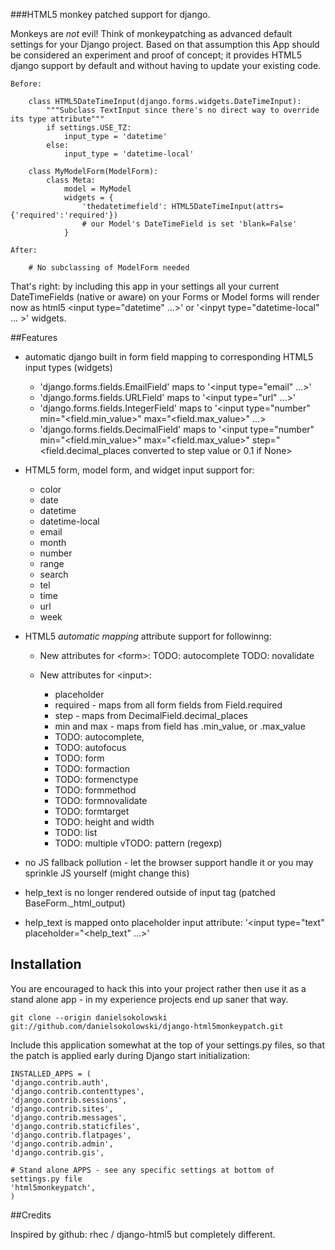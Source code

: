 ###HTML5 monkey patched support for django.

Monkeys are *not* evil! Think of monkeypatching as advanced default settings for your Django project. Based on that
assumption this App should be considered an experiment and proof of concept; it provides HTML5 django
support by default and without having to update your existing code.

	Before:
	
		class HTML5DateTimeInput(django.forms.widgets.DateTimeInput):
		    """Subclass TextInput since there's no direct way to override its type attribute"""
		    if settings.USE_TZ:
				input_type = 'datetime'
			else:
				input_type = 'datetime-local'
		
		class MyModelForm(ModelForm):
		    class Meta:
		        model = MyModel
		        widgets = {
		            'thedatetimefield': HTML5DateTimeInput(attrs={'required':'required'})
		            # our Model's DateTimeField is set 'blank=False'
		        }
	
	After:
	
		# No subclassing of ModelForm needed
		
That's right: by including this app in your settings all your current DateTimeFields (native or aware) on your Forms or 
Model forms will render now as html5 &lt;input type="datetime" ...&gt;' or '&lt;inpyt type="datetime-local" ... &gt;' widgets. 

##Features

- automatic django built in form field mapping to corresponding HTML5 input types (widgets)
	* 'django.forms.fields.EmailField' maps to '&lt;input type="email" ...&gt;'
	* 'django.forms.fields.URLField' maps to '&lt;input type="url" ...&gt;'
	* 'django.forms.fields.IntegerField' maps to '&lt;input type="number" min="&lt;field.min_value&gt;" max="&lt;field.max_value&gt;" ...&gt;
	* 'django.forms.fields.DecimalField' maps to '&lt;input type="number" min="&lt;field.min_value&gt;" max="&lt;field.max_value&gt;"
	   step="&lt;field.decimal_places converted to step value or 0.1 if None&gt;
- HTML5 form, model form, and widget input support for:
	* color
	* date
	* datetime
	* datetime-local
	* email
	* month
	* number
	* range
	* search
	* tel
	* time
	* url
	* week
- HTML5 *automatic mapping* attribute support for followinng:
	- New attributes for &lt;form&gt;:
		TODO: autocomplete
		TODO: novalidate
		
	- New attributes for &lt;input&gt;:
		* placeholder
		* required  - maps from all form fields from Field.required
		* step - maps from DecimalField.decimal_places
		* min and max - maps from field has .min_value, or .max_value
		* TODO: autocomplete,  
		* TODO: autofocus
		* TODO: form
		* TODO: formaction
		* TODO: formenctype
		* TODO: formmethod
		* TODO: formnovalidate
		* TODO: formtarget
		* TODO: height and width
		* TODO: list
		* TODO: multiple
		vTODO: pattern (regexp)
				
- no JS fallback pollution - let the browser support handle it or you may sprinkle JS yourself (might change this)
- help_text is no longer rendered outside of input tag (patched BaseForm._html_output)
- help_text is mapped onto placeholder input attribute: '&lt;input type="text" placeholder="&lt;help_text" ...&gt;'

## Installation

You are encouraged to hack this into your project rather then use it as a stand alone app - in my experience
projects end up saner that way. 

	git clone --origin danielsokolowski git://github.com/danielsokolowski/django-html5monkeypatch.git

Include this application somewhat at the top of your settings.py files, so that the patch is applied early during 
Django start initialization:

	INSTALLED_APPS = (
	'django.contrib.auth',
	'django.contrib.contenttypes',
	'django.contrib.sessions',
	'django.contrib.sites',
	'django.contrib.messages',
	'django.contrib.staticfiles',
	'django.contrib.flatpages',
	'django.contrib.admin',
	'django.contrib.gis',

	# Stand alone APPS - see any specific settings at bottom of settings.py file
	'html5monkeypatch', 
	)
	
##Credits

Inspired by github: rhec  / django-html5 but completely different. 